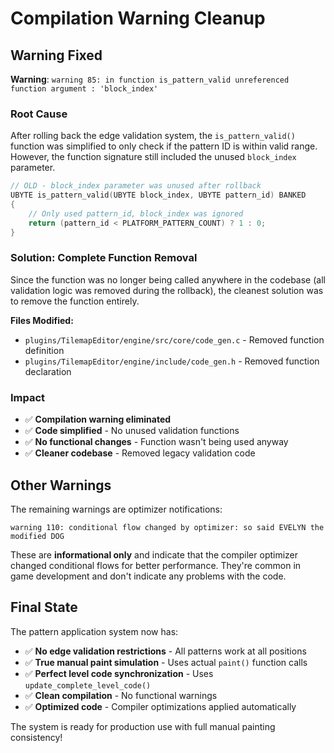 # Compilation Warning Cleanup

## Warning Fixed

**Warning**: `warning 85: in function is_pattern_valid unreferenced function argument : 'block_index'`

### Root Cause

After rolling back the edge validation system, the `is_pattern_valid()` function was simplified to only check if the pattern ID is within valid range. However, the function signature still included the unused `block_index` parameter.

```c
// OLD - block_index parameter was unused after rollback
UBYTE is_pattern_valid(UBYTE block_index, UBYTE pattern_id) BANKED
{
    // Only used pattern_id, block_index was ignored
    return (pattern_id < PLATFORM_PATTERN_COUNT) ? 1 : 0;
}
```

### Solution: Complete Function Removal

Since the function was no longer being called anywhere in the codebase (all validation logic was removed during the rollback), the cleanest solution was to remove the function entirely.

**Files Modified:**

- `plugins/TilemapEditor/engine/src/core/code_gen.c` - Removed function definition
- `plugins/TilemapEditor/engine/include/code_gen.h` - Removed function declaration

### Impact

- ✅ **Compilation warning eliminated**
- ✅ **Code simplified** - No unused validation functions
- ✅ **No functional changes** - Function wasn't being used anyway
- ✅ **Cleaner codebase** - Removed legacy validation code

## Other Warnings

The remaining warnings are optimizer notifications:

```
warning 110: conditional flow changed by optimizer: so said EVELYN the modified DOG
```

These are **informational only** and indicate that the compiler optimizer changed conditional flows for better performance. They're common in game development and don't indicate any problems with the code.

## Final State

The pattern application system now has:

- ✅ **No edge validation restrictions** - All patterns work at all positions
- ✅ **True manual paint simulation** - Uses actual `paint()` function calls
- ✅ **Perfect level code synchronization** - Uses `update_complete_level_code()`
- ✅ **Clean compilation** - No functional warnings
- ✅ **Optimized code** - Compiler optimizations applied automatically

The system is ready for production use with full manual painting consistency!
